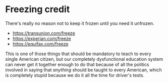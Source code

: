# Freezing credit

There's really no reason not to keep it frozen until you need it unfrozen.

* <https://transunion.com/freeze>
* <https://experian.com/freeze>
* <https://equifax.com/freeze>

This is one of those things that should be mandatory to teach to every single American citizen, but our completely dysfunctional education system can never get it together enough to do that because of all the politics involved in saying that *anything* should be taught to every American, which is completely stupid because we do it all the time for driver's tests.
